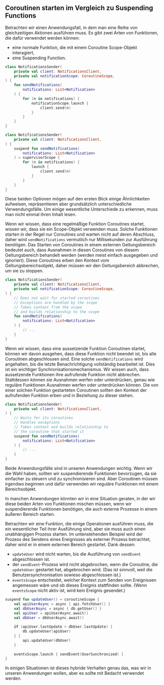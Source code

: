 
## Coroutinen starten im Vergleich zu Suspending Functions

Betrachten wir einen Anwendungsfall, in dem man eine Reihe von gleichzeitigen Aktionen ausführen muss. Es gibt zwei Arten von Funktionen, die dafür verwendet werden können:
* eine normale Funktion, die mit einem Coroutine Scope-Objekt interagiert,
* eine Suspending Function.

```kotlin
class NotificationsSender(
    private val client: NotificationsClient,
    private val notificationScope: CoroutineScope,
) {
    fun sendNotifications(
        notifications: List<Notification>
    ) {
        for (n in notifications) {
            notificationScope.launch {
                client.send(n)
            }
        }
    }
}
```

```kotlin
class NotificationsSender(
    private val client: NotificationsClient,
) {
    suspend fun sendNotifications(
        notifications: List<Notification>
    ) = supervisorScope {
        for (n in notifications) {
            launch {
                client.send(n)
            }
        }
    }
}
```



Diese beiden Optionen mögen auf den ersten Blick einige Ähnlichkeiten aufweisen, repräsentieren aber grundsätzlich unterschiedliche Verwendungsfälle. Um einige wesentliche Unterschiede zu erkennen, muss man nicht einmal ihren Inhalt lesen.

Wenn wir wissen, dass eine regelmäßige Funktion Coroutines startet, wissen wir, dass sie ein Scope-Objekt verwenden muss. Solche Funktionen starten in der Regel nur Coroutines und warten nicht auf deren Abschluss, daher wird `sendNotifications` vermutlich nur Millisekunden zur Ausführung benötigen. Das Starten von Coroutines in einem externen Geltungsbereich bedeutet auch, dass Ausnahmen in diesen Coroutines von diesem Geltungsbereich behandelt werden (werden meist einfach ausgegeben und ignoriert). Diese Coroutines erben den Kontext vom Geltungsbereichsobjekt, daher müssen wir den Geltungsbereich abbrechen, um sie zu stoppen.



```kotlin
class NotificationsSender(
    private val client: NotificationsClient,
    private val notificationScope: CoroutineScope,
) {
    // Does not wait for started coroutines
    // Exceptions are handled by the scope
    // Takes context from the scope
    // and builds relationship to the scope
    fun sendNotifications(
        notifications: List<Notification>
    ) {
        // ...
    }
}
```



Wenn wir wissen, dass eine aussetzende Funktion Coroutinen startet, können wir davon ausgehen, dass diese Funktion nicht beendet ist, bis alle Coroutinen abgeschlossen sind. Eine solche `sendNotifications` wird angehalten, bis die letzte Benachrichtigung vollständig bearbeitet ist. Dies ist ein wichtiger Synchronisationsmechanismus. Wir wissen auch, dass aussetzende Funktionen ihre aufrufende Funktion nicht abbrechen. Stattdessen können sie Ausnahmen werfen oder unterdrücken, genau wie reguläre Funktionen Ausnahmen werfen oder unterdrücken können. Die von einer solchen Funktion gestarteten Coroutinen sollten den Kontext der aufrufenden Funktion erben und in Beziehung zu dieser stehen.



```kotlin
class NotificationsSender(
    private val client: NotificationsClient,
) {
    // Waits for its coroutines
    // Handles exceptions
    // Takes context and builds relationship to
    // the coroutine that started it
    suspend fun sendNotifications(
        notifications: List<Notification>
    ) {
        // ...
    }
}
```



Beide Anwendungsfälle sind in unseren Anwendungen wichtig. Wenn wir die Wahl haben, sollten wir suspendierende Funktionen bevorzugen, da sie einfacher zu steuern und zu synchronisieren sind. Aber Coroutinen müssen irgendwo beginnen und dafür verwenden wir reguläre Funktionen mit einem Bereichsobjekt.

In manchen Anwendungen könnten wir in eine Situation geraten, in der wir diese beiden Arten von Funktionen mischen müssen, wenn wir suspendierende Funktionen benötigen, die auch externe Prozesse in einem äußeren Bereich starten.

Betrachten wir eine Funktion, die einige Operationen ausführen muss, die ein wesentlicher Teil ihrer Ausführung sind, aber sie muss auch einen unabhängigen Prozess starten. Im untenstehenden Beispiel wird der Prozess des Sendens eines Ereignisses als externer Prozess betrachtet, daher wird er in einem externen Bereich gestartet. Dank dessen:
* `updateUser` wird nicht warten, bis die Ausführung von `sendEvent` abgeschlossen ist.
* der `sendEvent`-Prozess wird nicht abgebrochen, wenn die Coroutine, die `updateUser` gestartet hat, abgebrochen wird. (Das ist sinnvoll, weil die Benutzersynchronisation sowieso abgeschlossen ist.)
* `eventsScope` entscheidet, welcher Kontext zum Senden von Ereignissen angemessen wäre und ob dieses Ereignis stattfinden sollte. (Wenn `eventsScope` nicht aktiv ist, wird kein Ereignis gesendet.)



```kotlin
suspend fun updateUser() = coroutineScope {
    val apiUserAsync = async { api.fetchUser() }
    val dbUserAsync = async { db.getUser() }
    val apiUser = apiUserAsync.await()
    val dbUser = dbUserAsync.await()
    
    if (apiUser.lastUpdate > dbUser.lastUpdate) {
        db.updateUser(apiUser)
    } {
        api.updateUser(dbUser)
    }
    
    eventsScope.launch { sendEvent(UserSunchronized) }
}
```

In einigen Situationen ist dieses hybride Verhalten genau das, was wir in unseren Anwendungen wollen, aber es sollte mit Bedacht verwendet werden.
